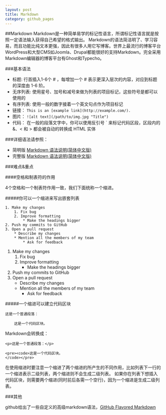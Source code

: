 ```yaml
---
layout: post
title: Markdown
category: github_pages
---
```


##Markdown
Markdown是一种简单易学的标记性语言，所谓标记性语言就是按照一定语法输入获得自己希望的格式输出。
Markdown的语法简洁明了、学习容易，而且功能比纯文本更强，因此有很多人用它写博客。世界上最流行的博客平台WordPress和大型CMS如Joomla、Drupal都能很好的支持Markdown。完全采用Markdown编辑器的博客平台有Ghost和Typecho。

###基本语法

* 标题: 行首插入1-6个 # ，每增加一个 # 表示更深入层次的内容，对应到标题的深度由 1-6 阶。
* 无序列表: 使用星号、加号和减号来做为列表的项目标记，这些符号是都可以使用的
* 有序列表: 使用一般的数字接着一个英文句点作为项目标记
* 链接： `This is an [example link](http://example.com/).`
* 图片： `![alt text](/path/to/img.jpg "Title")`
* 代码： 在一般的段落文字中，你可以使用反引号 ` 来标记代码区段，区段内的 &、< 和 > 都会被自动的转换成 HTML 实体

###详细语法请参照：

* 简明版 [Markdown 语法说明(简体中文版)](http://link.zhihu.com/?target=http%3A//wowubuntu.com/markdown/basic.html)
* 完整版 [Markdown 语法说明(简体中文版)](http://link.zhihu.com/?target=http%3A//wowubuntu.com/markdown/index.html)

###难点&重点

####空格和制表符的作用

4个空格和一个制表符作用一致，我们下面统称一个缩进。

#####你可以一个缩进来写出嵌套列表

    1. Make my changes
        1. Fix bug
        2. Improve formatting
            * Make the headings bigger
    2. Push my commits to GitHub
    3. Open a pull request
        * Describe my changes
        * Mention all the members of my team
            * Ask for feedback

1. Make my changes
    1. Fix bug
    2. Improve formatting
        * Make the headings bigger
2. Push my commits to GitHub
3. Open a pull request
    * Describe my changes
    * Mention all the members of my team
        * Ask for feedback

#####一个缩进可以建立代码区块

    这是一个普通段落：

        这是一个代码区块。

Markdown会转换成：

    <p>这是一个普通段落：</p>

    <pre><code>这是一个代码区块。
    </code></pre>

在使用缩进时要注意一个缩进了两个缩进的所产生的不同作用，比如列表下一行的一个缩进表示二级列表，两个缩进则不会生成二级列表。
如果你在列表下想插入代码区块，则需要两个缩进(同时前后各需一个空行)，因为一个缩进是生成二级列表。

###其他

github给出了一些自定义的高级markdown语法，[GitHub Flavored Markdown](https://help.github.com/articles/github-flavored-markdown)

